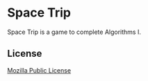 # Space Trip
  Space Trip is a game to complete Algorithms I.

## License
[Mozilla Public License](https://github.com/euodeionomedeusuario/spacetrip/blob/master/LICENSE)
